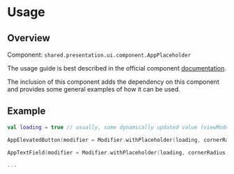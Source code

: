 # Usage

## Overview

Component: `shared.presentation.ui.component.AppPlaceholder`

The usage guide is best described in the official component [documentation](https://github.com/eygraber/compose-placeholder).

The inclusion of this component adds the dependency on this component and provides some general examples of how it can be used.

## Example

```kotlin
val loading = true // usually, some dynamically updated value (viewModel.loadingState.asStateValueNotNull())

AppElevatedButton(modifier = Modifier.withPlaceholder(loading, cornerRadius = 16.dp))

AppTextField(modifier = Modifier.withPlaceholder(loading, cornerRadius = 8.dp))

...
```
